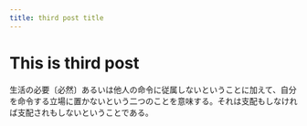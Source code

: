 ```yaml
---
title: third post title
---
```


# This is third post
生活の必要〔必然〕あるいは他人の命令に従属しないということに加えて、自分を命令する立場に置かないという二つのことを意味する。それは支配もしなければ支配されもしないということである。
